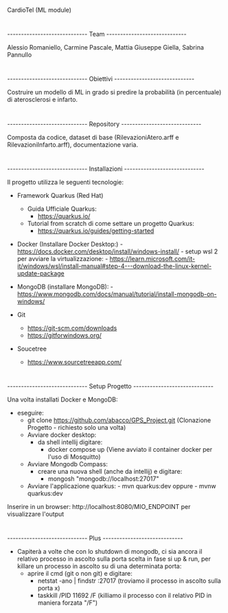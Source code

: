 CardioTel (ML module)
#

----------------------------- Team -----------------------------

Alessio Romaniello, Carmine Pascale, Mattia Giuseppe Giella, Sabrina Pannullo
#


----------------------------- Obiettivi -----------------------------

Costruire un modello di ML in grado si predire la probabilità (in percentuale) di aterosclerosi e infarto.
#


----------------------------- Repository -----------------------------

Composta da codice, dataset di base (RilevazioniAtero.arff e RilevazioniInfarto.arff), documentazione varia.
#


----------------------------- Installazioni -----------------------------

Il progetto utilizza le seguenti tecnologie:
- Framework Quarkus (Red Hat)
    - Guida Ufficiale Quarkus:
        - https://quarkus.io/
    - Tutorial from scratch di come settare un progetto Quarkus:
        - https://quarkus.io/guides/getting-started

- Docker (Installare Docker Desktop:)
        - https://docs.docker.com/desktop/install/windows-install/
        - setup wsl 2 per avviare la virtualizzazione:
            - https://learn.microsoft.com/it-it/windows/wsl/install-manual#step-4---download-the-linux-kernel-update-package

- MongoDB (installare MongoDB):
        - https://www.mongodb.com/docs/manual/tutorial/install-mongodb-on-windows/

 - Git
    - https://git-scm.com/downloads
    - https://gitforwindows.org/

- Soucetree
    - https://www.sourcetreeapp.com/

#

----------------------------- Setup Progetto -----------------------------

Una volta installati Docker e MongoDB:
- eseguire:
    - git clone https://github.com/abacco/GPS_Project.git (Clonazione Progetto -  richiesto solo una volta)
    - Avviare docker desktop:
        - da shell intellij digitare:
            - docker compose up (Viene avviato il container docker per l'uso di Mosquitto)
    - Avviare Mongodb Compass:
        - creare una nuova shell (anche da intellij) e digitare:
            - mongosh "mongodb://localhost:27017"
    - Avviare l'applicazione quarkus:
            - mvn quarkus:dev oppure
            - mvnw quarkus:dev

Inserire in un browser: http://localhost:8080/MIO_ENDPOINT per visualizzare l'output
#

----------------------------- Plus -----------------------------

- Capiterà a volte che con lo shutdown di mongodb, ci sia ancora il relativo processo
in ascolto sulla porta scelta in fase si up & run, per killare un processo in ascolto
su di una determinata porta:
    - aprire il cmd (git o non git) e digitare:
        - netstat -ano | findstr :27017 (troviamo il processo in ascolto sulla porta x)
        - taskkill /PID 11692 /F (killiamo il processo con il relativo PID in maniera forzata "/F")
